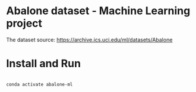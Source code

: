 # Abalone dataset - Machine Learning project
The dataset source: https://archive.ics.uci.edu/ml/datasets/Abalone

# Install and Run

```

conda activate abalone-ml

```
